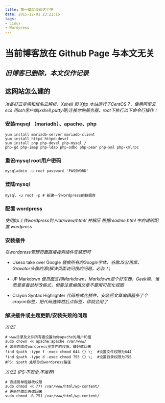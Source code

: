 ```yaml
---
title: 第一篇就谈谈这个吧
date: 2015-12-01 23:21:16
tags: 
- Linux
- Wordpress
---
```


# 当前博客放在 Github Page 与本文无关

## _旧博客已删除，本文仅作记录_


## 这网站怎么建的

_准备好云空间和域名云解析，Xshell 和 Xftp_
_本站运行于CentOS 7，使用阿里云ecs_
_用ssh客户端(xshell,putty等)连接你的服务器，root下执行以下命令行操作：_

### 安装mqsql （mariadb）、apache、php
```shell
yum install mariadb-server mariadb-client
yum install httpd httpd-devel
yum install php php-devel php-mysql /
php-gd php-imap php-ldap php-odbc php-pear php-xml php-xmlrpc
```

### 重设mysql root用户密码
```shell
mysqladmin -u root password 'PASSWORD'
```

### 登陆mysql
```shell
mysql -u root -p # 新建一个wordpress的数据库
```

### 配置 wordpress
_使用ftp上传wordpress到 /var/www/html/ 并解压_
_根据readme.html 中的说明配置 wordpress_

### 安装插件
_在wordpress管理页面直接搜索插件安装即可_

* Useso take over Google
  _替换所有的Google字体、谷歌JS公用库、Gravatar头像的源(解决页面访问慢的问题，必装！)_

* JP Markdown
  _使页面支持Markdown，Markdown是个好东西，Geek嘛，谁愿意拿着鼠标改格式，但要注意编辑文章不要用可视化视图_

* Crayon Syntax Highlighter
  _代码格式化插件，安装后文章编辑器多了个crayon标签，把代码选择然后点标签，你就会用了_

### 解决插件或主题更新/安装失败的问题

_方法1_
```shell
# www目录及文件所有者设置为你apache的用户和组
sudo chown -R apache:apache /var/www/
# 如果你改过wordpress里文件的权限，最好改回来
find $path -type f -exec chmod 644 {} \;  #设置文件权限为644
find $path -type d -exec chmod 755 {} \;  #设置目录权限为755
#PS: $path 处填你的wordpress路径
```

_方法2 (PS:不安全,不推荐)_
```shell
# 直接简单粗暴改权限
sudo chmod -R 777 /var/www/html/wp-content/
# 更新完成后再改回来
sudo chmod -R 751 /var/www/html/wp-content/
```